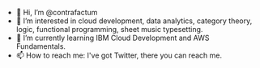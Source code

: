 - 👋 Hi, I’m @contrafactum
- 👀 I’m interested in cloud development, data analytics, category theory, logic, functional programming, sheet music typesetting.
- 🌱 I’m currently learning IBM Cloud Development and AWS Fundamentals.
- 📫 How to reach me: I've got Twitter, there you can reach me.

<!---
contrafactum/contrafactum is a ✨ special ✨ repository because its `README.md` (this file) appears on your GitHub profile.
You can click the Preview link to take a look at your changes.
--->
